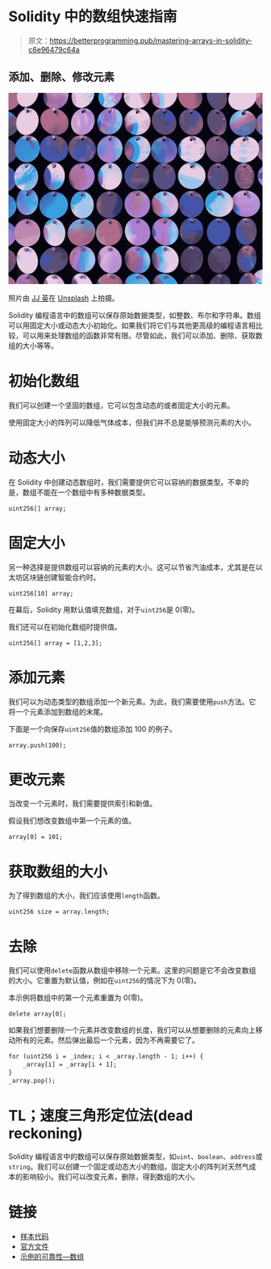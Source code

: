 # Solidity 中的数组快速指南

> 原文：<https://betterprogramming.pub/mastering-arrays-in-solidity-c6e96479c64a>

## 添加、删除、修改元素

![](img/8134654702767f8add30a07b3785e516.png)

照片由 [JJ 英](https://unsplash.com/@jjying)在 [Unsplash](https://unsplash.com/?utm_source=medium&utm_medium=referral) 上拍摄。

Solidity 编程语言中的数组可以保存原始数据类型，如整数、布尔和字符串。数组可以用固定大小或动态大小初始化。如果我们将它们与其他更高级的编程语言相比较，可以用来处理数组的函数非常有限。尽管如此，我们可以添加、删除、获取数组的大小等等。

# 初始化数组

我们可以创建一个坚固的数组，它可以包含动态的或者固定大小的元素。

使用固定大小的阵列可以降低气体成本，但我们并不总是能够预测元素的大小。

# 动态大小

在 Solidity 中创建动态数组时，我们需要提供它可以容纳的数据类型。不幸的是，数组不能在一个数组中有多种数据类型。

```
uint256[] array;
```

# 固定大小

另一种选择是提供数组可以容纳的元素的大小。这可以节省汽油成本，尤其是在以太坊区块链创建智能合约时。

```
uint256[10] array;
```

在幕后，Solidity 用默认值填充数组，对于`uint256`是 0(零)。

我们还可以在初始化数组时提供值。

```
uint256[] array = [1,2,3];
```

# 添加元素

我们可以为动态类型的数组添加一个新元素。为此，我们需要使用`push`方法。它将一个元素添加到数组的末尾。

下面是一个向保存`uint256`值的数组添加 100 的例子。

```
array.push(100);
```

# 更改元素

当改变一个元素时，我们需要提供索引和新值。

假设我们想改变数组中第一个元素的值。

```
array[0] = 101;
```

# 获取数组的大小

为了得到数组的大小，我们应该使用`length`函数。

```
uint256 size = array.length;
```

# 去除

我们可以使用`delete`函数从数组中移除一个元素。这里的问题是它不会改变数组的大小。它重置为默认值，例如在`uint256`的情况下为 0(零)。

本示例将数组中的第一个元素重置为 0(零)。

```
delete array[0];
```

如果我们想要删除一个元素并改变数组的长度，我们可以从想要删除的元素向上移动所有的元素。然后弹出最后一个元素，因为不再需要它了。

```
for (uint256 i = _index; i < _array.length - 1; i++) {
    _array[i] = _array[i + 1];
}
_array.pop();
```

# TL；速度三角形定位法(dead reckoning)

Solidity 编程语言中的数组可以保存原始数据类型，如`uint`、`boolean`、`address`或`string`。我们可以创建一个固定或动态大小的数组。固定大小的阵列对天然气成本的影响较小。我们可以改变元素，删除，得到数组的大小。

# 链接

*   [样本代码](https://gist.github.com/fassko/de8a9ca0657d25d656b7ad19b1705ce2)
*   [官方文件](https://docs.soliditylang.org/en/v0.8.11/types.html)
*   [示例的可靠性—数组](https://solidity-by-example.org/array/)